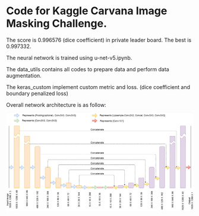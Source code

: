 # Code for Kaggle Carvana Image Masking Challenge.

The score is 0.996576 (dice coefficient) in private leader board. The best is 0.997332.

The neural network is trained using u-net-v5.ipynb.

The data_utils contains all codes to prepare data and perform data augmentation. 

The keras_custom implement custom metric and loss. (dice coefficient and boundary penalized loss)

Overall network architecture is as follow:

![Network architecture][architecture]

[architecture]: Architecture.png
